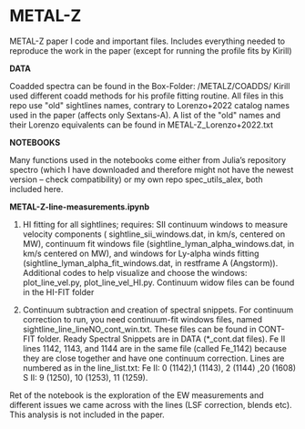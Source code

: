 # METAL-Z
METAL-Z paper I code and important files. Includes everything needed to reproduce the work in the paper (except for running the profile fits by Kirill)

**DATA**

Coadded spectra can be found in the Box-Folder: /METALZ/COADDS/
Kirill used different coadd methods for his profile fitting routine.
All files in this repo use "old" sightlines names, contrary to Lorenzo+2022 catalog names used in the paper (affects only Sextans-A). A list of the  "old" names and their Lorenzo equivalents can be found in METAL-Z_Lorenzo+2022.txt

**NOTEBOOKS**

Many functions used in the notebooks come either from Julia’s repository spectro (which I have downloaded and therefore might not have the newest version – check compatibility) or my own repo spec_utils_alex, both included here. 

**METAL-Z-line-measurements.ipynb**
1.	HI fitting for all sightlines; requires: SII continuum windows to measure velocity components ( sightline_sii_windows.dat, in km/s, centered on MW), continuum fit windows file (sightline_lyman_alpha_windows.dat, in km/s  centered on MW), and windows for Ly-alpha winds fitting (sightline_lyman_alpha_fit_windows.dat, in restframe A (Angstorm)). Additional codes to help visualize and choose the windows: plot_line_vel.py, plot_line_vel_HI.py. Continuum widow files can be found in the HI-FIT folder

2.	Continuum subtraction and creation of spectral snippets. For continuum correction to run, you need continuum-fit windows files, named sightline_line_lineNO_cont_win.txt. These files can be found in CONT-FIT folder. Ready Spectral Snippets are in DATA (*_cont.dat files). Fe II lines 1142, 1143, and 1144 are in the same file (called Fe_1142) because they are close together and have one continuum correction.
Lines are numbered as in the line_list.txt: Fe II: 0 (1142),1 (1143), 2 (1144) ,20 (1608) S II: 9 (1250), 10 (1253), 11 (1259).

Ret of the notebook is the exploration of the EW measurements and different issues we came across with the lines (LSF correction, blends etc). This analysis is not included in the paper.

